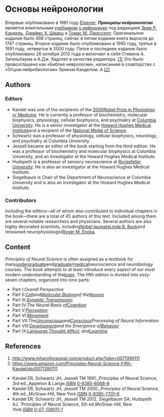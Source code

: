 # Основы нейронологии

Впервые опубликовано в 1981 году [Elsevier](https://en.wikipedia.org/wiki/Elsevier "Elsevier"), _**Принципы нейронологии**_ является влиятельным [учебником](https://en.wikipedia.org/wiki/Textbook "Учебник") [о нейронауке](https://en.wikipedia.org/wiki/Neuroscience "Neuroscience") под редакцией [Эрик Р. Кандель](https://en.wikipedia.org/wiki/Eric_R._Kandel "Eric R. Kandel"), [Джеймс Х. Шварц](https://en.wikipedia.org/wiki/James_H._Schwartz_(neurobiologist) "Джеймс Х. Шварц (нейробиолог) ") и [Томас М. Джесселл](https://en.wikipedia.org/wiki/Thomas_Jessell "Томас Джесселл"). Оригинальное издание было 468 страниц; сейчас в пятом издании книга выросла до 1747 страниц. Второе издание было опубликовано в 1985 году, третье в 1991 году, четвертое в 2000 году. Пятое и последнее издание было опубликовано 26 октября 2012 года и включает в себя Стивена А. Зигельбаума и А.Дж. Хадспет в качестве редактора. [\[1\]](#user-content-cite_note-1) Это было провозглашено как «Библия неврологии», написанная в соавторстве с «Отцом нейробиологии» Эриком Канделом. А [\[2\]](#user-content-cite_note-2)

## Authors

### Editors

*   Kandel was one of the recipients of the [2000](https://en.wikipedia.org/wiki/2000_in_science "2000 in science")[Nobel Prize in Physiology or Medicine](https://en.wikipedia.org/wiki/Nobel_Prize_in_Physiology_or_Medicine "Nobel Prize in Physiology or Medicine"). He is currently a professor of biochemistry, molecular biophysics, physiology, cellular biophysics, and psychiatry at [Columbia University](https://en.wikipedia.org/wiki/Columbia_University "Columbia University"). He is a senior investigator at the [Howard Hughes Medical Institute](https://en.wikipedia.org/wiki/Howard_Hughes_Medical_Institute "Howard Hughes Medical Institute")and a recipient of the [National Medal of Science](https://en.wikipedia.org/wiki/National_Medal_of_Science "National Medal of Science").
*   Schwartz was a professor of physiology, cellular biophysics, neurology, and psychiatry at Columbia University.
*   Jessell became an editor of the book starting from the third edition. He was a professor of biochemistry and molecular biophysics at Columbia University, and an investigator at the Howard Hughes Medical Institute.
*   Hudspeth is a professor of sensory neuroscience at [Rockefeller University](https://en.wikipedia.org/wiki/Rockefeller_University "Rockefeller University"). He is also an investigator at the Howard Hughes Medical Institute.
*   Siegelbaum is Chair of the Department of Neuroscience at Columbia University and is also an investigator at the Howard Hughes Medical Institute.

### Contributors

Including the editors—all of whom also contributed to individual chapters in the book—there are a total of 45 authors of this text. Included among them are several notable researchers and physicians. Several authors are also highly decorated scientists, including[Nobel laureate](https://en.wikipedia.org/wiki/List_of_Nobel_laureates "List of Nobel laureates")[Linda B. Buck](https://en.wikipedia.org/wiki/Linda_B._Buck "Linda B. Buck")and renowned neurophysiologist[Roger M. Enoka](https://en.wikipedia.org/wiki/Roger_M._Enoka "Roger M. Enoka").

## Content

_Principles of Neural Science_ is often assigned as a textbook for many[undergraduate](https://en.wikipedia.org/wiki/Undergraduate "Undergraduate")and[graduate](https://en.wikipedia.org/wiki/Graduate_school "Graduate school")/[medical](https://en.wikipedia.org/wiki/Medical_school "Medical school")neuroscience and neurobiology courses. The book attempts to at least introduce every aspect of our most modern understanding of the[brain](https://en.wikipedia.org/wiki/Brain "Brain"). The fifth edition is divided into sixty-seven chapters, organized into nine parts:

*   Part I:_Overall Perspective_
*   Part II:_[Cell](https://en.wikipedia.org/wiki/Cell_(biology) "Cell (biology)")and[Molecular Biology](https://en.wikipedia.org/wiki/Molecular_Biology "Molecular Biology")of the[Neuron](https://en.wikipedia.org/wiki/Neuron "Neuron")_
*   Part III:_[Synaptic Transmission](https://en.wikipedia.org/wiki/Synaptic_Transmission "Synaptic Transmission")_
*   Part IV:_The Neural Basis of[Cognition](https://en.wikipedia.org/wiki/Cognition "Cognition")_
*   Part V:_[Perception](https://en.wikipedia.org/wiki/Perception "Perception")_
*   Part VI:_[Movement](https://en.wikipedia.org/wiki/Motor_control "Motor control")_
*   Part VII:_The[Unconscious](https://en.wikipedia.org/wiki/Unconscious_mind "Unconscious mind")and[Conscious](https://en.wikipedia.org/wiki/Conscious "Conscious")Processing of Neural Information_
*   Part VIII:_[Development](https://en.wikipedia.org/wiki/Neural_development "Neural development")and the Emergence of[Behavior](https://en.wikipedia.org/wiki/Behavior "Behavior")_
*   Part IX:_[Language](https://en.wikipedia.org/wiki/Language "Language"),[Thought](https://en.wikipedia.org/wiki/Thought "Thought"),[Affect](https://en.wikipedia.org/wiki/Affect_(psychology) "Affect (psychology)"), and[Learning](https://en.wikipedia.org/wiki/Learning "Learning")_

## References

1. <a name="cite_note-1"></a> http://www.mhprofessional.com/product.php?isbn=0071390111
2. <a name="cite_note-2"></a> https://www.amazon.com/Principles-Neural-Science-Fifth-Kandel/dp/0071390111

*   Kandel ER, Schwartz JH, Jessell TM 1991._Principles of Neural Science, 3rd ed._Appleton & Lange.[ISBN](https://en.wikipedia.org/wiki/International_Standard_Book_Number "International Standard Book Number") [0-8385-8068-8](https://en.wikipedia.org/wiki/Special:BookSources/0-8385-8068-8 "Special:BookSources/0-8385-8068-8")
*   Kandel ER, Schwartz JH, Jessell TM 2000._Principles of Neural Science, 4th ed._McGraw-Hill, New York.[ISBN](https://en.wikipedia.org/wiki/International_Standard_Book_Number "International Standard Book Number") [0-8385-7701-6](https://en.wikipedia.org/wiki/Special:BookSources/0-8385-7701-6 "Special:BookSources/0-8385-7701-6")
*   Kandel ER, Schwartz JH, Jessell TM 2012, Siegelbaum SA, Hudspeth AJ. 'Principles of Neural Science, 5th ed._McGraw-Hill, New York.[ISBN](https://en.wikipedia.org/wiki/International_Standard_Book_Number "International Standard Book Number") [0-07-139011-1](https://en.wikipedia.org/wiki/Special:BookSources/0-07-139011-1 "Special:BookSources/0-07-139011-1")_